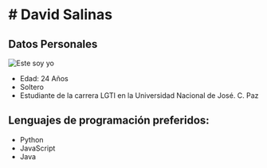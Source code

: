 # # David Salinas

## Datos Personales

![Este soy yo](./img/YO.jpg)

- Edad: 24 Años
- Soltero
- Estudiante de la carrera LGTI en la Universidad Nacional de José. C. Paz

## Lenguajes de programación preferidos:
- Python
- JavaScript
- Java
